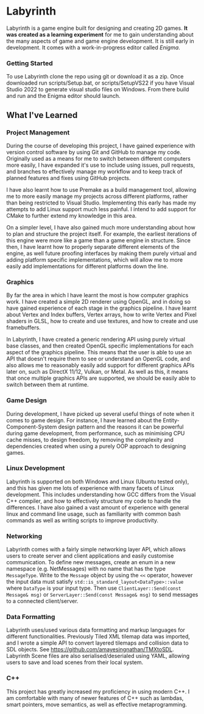 # Labyrinth #
Labyrinth is a game engine built for designing and creating 2D games.
**It was created as a learning experiment** for me to gain understanding about the many aspects of game and game engine development. It is still early in development. It comes with a work-in-progress editor called *Enigma*.

  ### Getting Started ###
  To use Labyrinth clone the repo using git or download it as a zip. Once downloaded run scripts/Setup.bat, or scripts/SetupVS22 if you have Visual Studio 2022 to generate visual studio files on Windows. 
  From there build and run and the Enigma editor should launch.

## What I've Learned ##
  
  ### Project Management ###
  
  During the course of developing this project, I have gained experience with version control software by using Git and GitHub to manage my code. 
  Originally used as a means for me to switch between different computers more easily, I have expanded it's use to include using issues, pull requests, and branches to 
  effectively manage my workflow and to keep track of planned features and fixes using GitHub projects.
  
  I have also learnt how to use Premake as a build management tool, allowing me to more easily manage my projects across different platforms, rather than being 
  restricted to Visual Studio. Implementing this early has made my attempts to add Linux support much less painful. I intend to add support for CMake to further
  extend my knowledge in this area.
  
  On a simpler level, I have also gained much more understanding about how to plan and structure the project itself. For example, the earliest iterations of this engine were
  more like a game than a game engine in structure. Since then, I have learnt how to properly separate different elements of the engine, as well future proofing 
  interfaces by making them purely virtual and adding platform specific implementations, which will allow me to more easily add implementations for different platforms down the line.
  
  ### Graphics ###
  
  By far the area in which I have learnt the most is how computer graphics work. I have created a simple 2D renderer using OpenGL, and in doing so have gained experience 
  of each stage in the graphics pipeline. I have learnt about Vertex and Index buffers, Vertex arrays, how to write Vertex and Pixel shaders in GLSL, how to create and
  use textures, and how to create and use framebuffers.
  
  In Labyrinth, I have created a generic rendering API using purely virtual base classes, and then created OpenGL specific implementations for each aspect of the
  graphics pipeline. This means that the user is able to use an API that doesn't require them to see or understand an OpenGL code, and also allows me to reasonably
  easily add support for different graphics APIs later on, such as DirectX 11/12, Vulkan, or Metal. As well as this, it means that once multiple graphics APIs are 
  supported, we should be easily able to switch between them at runtime.
  
  ### Game Design ###
  
  During development, I have picked up several useful things of note when it comes to game design. For instance, I have learned about the Entity-Component-System 
  design pattern and the reasons it can be powerful during game development, from performance, such as minimising CPU cache misses, to design freedom, by removing the
  complexity and dependencies created when using a purely OOP approach to designing games.
  
  ### Linux Development ###
  
  Labyrinth is supported on both Windows and Linux (Ubuntu tested only), and this has given me lots of experience with many facets of Linux development.
  This includes understanding how GCC differs from the Visual C++ compiler, and how to effectively structure my code to handle the differences.
  I have also gained a vast amount of experience with general linux and command line usage, such as familiarity with common bash commands as well as writing scripts to improve productivity.
  
  ### Networking ###
  
  Labyrinth comes with a fairly simple networking layer API, which allows users to create server and client applications and easily customise communication.
  To define new messages, create an enum in a new namespace (e.g. NetMessages) with no name that has the type `MessageType`. 
  Write to the `Message` object by using the `<<` operator, however the input data must satisfy `std::is_standard_layout<DataType>::value` where `DataType` is your input type.
  Then use `ClientLayer::Send(const Message& msg)` or `ServerLayer::Send(const Message& msg)` to send messages to a connected client/server.
  
  ### Data Formatting ###
  
  Labyrinth uses/used various data formatting and markup languages for different functionalities. 
  Previously Tiled XML tilemap data was imported, and I wrote a simple API to convert layered tilemaps and collision data to SDL objects. See https://github.com/amayesingnathan/TMXtoSDL.
  Labyrinth Scene files are also serialised/deserialed using YAML, allowing users to save and load scenes from their local system. 
  
  ### C++ ###
  
  This project has greatly increased my proficiency in using modern C++. I am comfortable with many of newer features of C++ such as lambdas,
  smart pointers, move semantics, as well as effective metaprogramming.
  